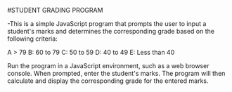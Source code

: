 #STUDENT GRADING PROGRAM

-This is a simple JavaScript program that prompts the user to input a student's marks and determines the corresponding grade based on the following criteria:

A > 79
B: 60 to 79
C: 50 to 59
D: 40 to 49
E: Less than 40

Run the program in a JavaScript environment, such as a web browser console.
When prompted, enter the student's marks.
The program will then calculate and display the corresponding grade for the entered marks.
